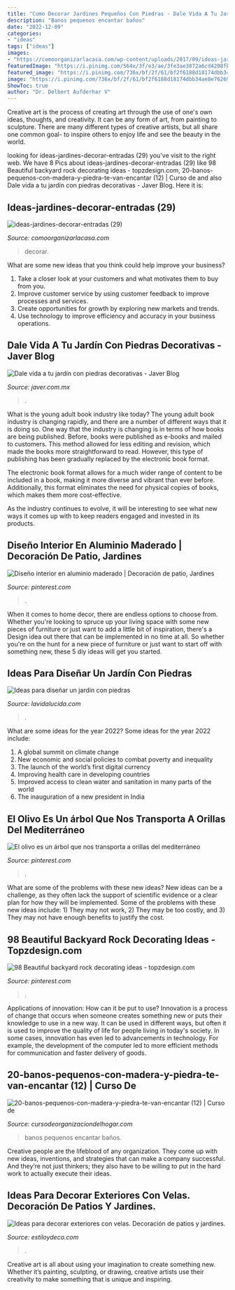 ```yaml
---
title: "Como Decorar Jardines Pequeños Con Piedras - Dale Vida A Tu Jardín Con Piedras Decorativas"
description: "Banos pequenos encantar baños"
date: "2022-12-09"
categories:
- "ideas"
tags: ["ideas"]
images:
- "https://comoorganizarlacasa.com/wp-content/uploads/2017/09/ideas-jardines-decorar-entradas-29.jpg"
featuredImage: "https://i.pinimg.com/564x/3f/e3/ae/3fe3ae3872a6cd4208fb17fee2b64e14.jpg"
featured_image: "https://i.pinimg.com/736x/bf/2f/61/bf2f6188d18174dbb34ae8e76269193f.jpg"
image: "https://i.pinimg.com/736x/bf/2f/61/bf2f6188d18174dbb34ae8e76269193f.jpg"
ShowToc: true
author: "Dr. Delbert Aufderhar V"
---
```



Creative art is the process of creating art through the use of one's own ideas, thoughts, and creativity. It can be any form of art, from painting to sculpture. There are many different types of creative artists, but all share one common goal- to inspire others to enjoy life and see the beauty in the world.

	

		
looking for ideas-jardines-decorar-entradas (29) you've visit to the right web. We have 8 Pics about ideas-jardines-decorar-entradas (29) like 98 Beautiful backyard rock decorating ideas - topzdesign.com, 20-banos-pequenos-con-madera-y-piedra-te-van-encantar (12) | Curso de and also Dale vida a tu jardín con piedras decorativas - Javer Blog. Here it is:
		
    
## Ideas-jardines-decorar-entradas (29)

<img loading=lazy src="https://comoorganizarlacasa.com/wp-content/uploads/2017/09/ideas-jardines-decorar-entradas-29.jpg" onerror="this.onerror=null;this.src='https://tse4.mm.bing.net/th?id=OIP.Q5i-ssCC0a20FHuohFemugDIEs&amp;pid=15.1';" alt="ideas-jardines-decorar-entradas (29)">

_Source: comoorganizarlacasa.com_

>decorar. 

	

What are some new ideas that you think could help improve your business?
1. Take a closer look at your customers and what motivates them to buy from you.
2. Improve customer service by using customer feedback to improve processes and services.
3. Create opportunities for growth by exploring new markets and trends. 
4. Use technology to improve efficiency and accuracy in your business operations.

    
## Dale Vida A Tu Jardín Con Piedras Decorativas - Javer Blog

<img loading=lazy src="https://i.pinimg.com/564x/3f/e3/ae/3fe3ae3872a6cd4208fb17fee2b64e14.jpg" onerror="this.onerror=null;this.src='https://tse4.mm.bing.net/th?id=OIP.KKbyql6XM6gYZXBqRvCxHQHaJ4&amp;pid=15.1';" alt="Dale vida a tu jardín con piedras decorativas - Javer Blog">

_Source: javer.com.mx_

>. 

	

What is the young adult book industry like today?
The young adult book industry is changing rapidly, and there are a number of different ways that it is doing so. One way that the industry is changing is in terms of how books are being published. 
Before, books were published as e-books and mailed to customers. This method allowed for less editing and revision, which made the books more straightforward to read. However, this type of publishing has been gradually replaced by the electronic book format. 

The electronic book format allows for a much wider range of content to be included in a book, making it more diverse and vibrant than ever before. Additionally, this format eliminates the need for physical copies of books, which makes them more cost-effective. 

As the industry continues to evolve, it will be interesting to see what new ways it comes up with to keep readers engaged and invested in its products.

    
## Diseño Interior En Aluminio Maderado | Decoración De Patio, Jardines

<img loading=lazy src="https://i.pinimg.com/736x/a8/db/72/a8db72f8e8f1d4f5d5f304dd17520765.jpg" onerror="this.onerror=null;this.src='https://tse2.mm.bing.net/th?id=OIP.agLa4nID_UVfKfJpoUBOKwHaJP&amp;pid=15.1';" alt="Diseño interior en aluminio maderado | Decoración de patio, Jardines">

_Source: pinterest.com_

>. 

	

When it comes to home decor, there are endless options to choose from. Whether you're looking to spruce up your living space with some new pieces of furniture or just want to add a little bit of inspiration, there's a Design idea out there that can be implemented in no time at all. So whether you're on the hunt for a new piece of furniture or just want to start off with something new, these 5 diy ideas will get you started.

    
## Ideas Para Diseñar Un Jardín Con Piedras

<img loading=lazy src="http://www.lavidalucida.com/wp-content/uploads/2014/05/decorar-jardín-con-piedras.jpg" onerror="this.onerror=null;this.src='https://tse1.mm.bing.net/th?id=OIP.ocDl9kSFvXEm2U71v0iM3AHaEF&amp;pid=15.1';" alt="Ideas para diseñar un jardín con piedras">

_Source: lavidalucida.com_

>. 

	

What are some ideas for the year 2022?
Some ideas for the year 2022 include: 
1. A global summit on climate change 
2. New economic and social policies to combat poverty and inequality 
3. The launch of the world’s first digital currency 
4. Improving health care in developing countries 
5. Improved access to clean water and sanitation in many parts of the world 
6. The inauguration of a new president in India 

    
## El Olivo Es Un árbol Que Nos Transporta A Orillas Del Mediterráneo

<img loading=lazy src="https://i.pinimg.com/736x/57/3a/04/573a048f9b71bed7afd1fc4b7525f210.jpg" onerror="this.onerror=null;this.src='https://tse4.mm.bing.net/th?id=OIP.CWbXNkPeo3_VV1zSWhyITAHaJ3&amp;pid=15.1';" alt="El olivo es un árbol que nos transporta a orillas del mediterráneo">

_Source: pinterest.com_

>. 

	

What are some of the problems with these new ideas?
New ideas can be a challenge, as they often lack the support of scientific evidence or a clear plan for how they will be implemented. Some of the problems with these new ideas include: 1) They may not work, 2) They may be too costly, and 3) They may not have enough benefits to justify the cost.

    
## 98 Beautiful Backyard Rock Decorating Ideas - Topzdesign.com

<img loading=lazy src="https://i.pinimg.com/736x/bf/2f/61/bf2f6188d18174dbb34ae8e76269193f.jpg" onerror="this.onerror=null;this.src='https://tse4.mm.bing.net/th?id=OIP.jbRkEGxsKFoxLYFWtcTLLwHaJ3&amp;pid=15.1';" alt="98 Beautiful backyard rock decorating ideas - topzdesign.com">

_Source: pinterest.com_

>. 

	

Applications of innovation: How can it be put to use?
Innovation is a process of change that occurs when someone creates something new or puts their knowledge to use in a new way. It can be used in different ways, but often it is used to improve the quality of life for people living in today's society. In some cases, innovation has even led to advancements in technology. For example, the development of the computer led to more efficient methods for communication and faster delivery of goods.

    
## 20-banos-pequenos-con-madera-y-piedra-te-van-encantar (12) | Curso De

<img loading=lazy src="https://cursodeorganizaciondelhogar.com/wp-content/uploads/2017/03/20-banos-pequenos-con-madera-y-piedra-te-van-encantar-12.jpg" onerror="this.onerror=null;this.src='https://tse1.mm.bing.net/th?id=OIP.xT0WE_v3FW_AgeWOU3ClVAHaLH&amp;pid=15.1';" alt="20-banos-pequenos-con-madera-y-piedra-te-van-encantar (12) | Curso de">

_Source: cursodeorganizaciondelhogar.com_

>banos pequenos encantar baños. 

	

Creative people are the lifeblood of any organization. They come up with new ideas, inventions, and strategies that can make a company successful. And they’re not just thinkers; they also have to be willing to put in the hard work to actually execute their ideas.

    
## Ideas Para Decorar Exteriores Con Velas. Decoración De Patios Y Jardines.

<img loading=lazy src="https://www.estiloydeco.com/wp-content/uploads/2020/03/decorar-exteriores-con-velas-11.jpg" onerror="this.onerror=null;this.src='https://tse1.mm.bing.net/th?id=OIP.jWDBd90NLEpO7hTGWq_SzQHaKV&amp;pid=15.1';" alt="Ideas para decorar exteriores con velas. Decoración de patios y jardines.">

_Source: estiloydeco.com_

>. 

	

Creative art is all about using your imagination to create something new. Whether it’s painting, sculpting, or drawing, creative artists use their creativity to make something that is unique and inspiring.

